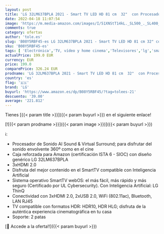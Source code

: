 ```yaml
---
layout: post
title: 'LG 32LM637BPLA 2021 - Smart TV LED HD 81 cm  32"  con Procesador Quad Core  HDR10 Pro  HLG  Sonido Virtual Surround  HDMI 2.0  USB 2.0  Bluetooth 5.0  WiFi'
date: 2022-04-18 11:07:54
image: 'https://m.media-amazon.com/images/I/51XNStT14kL._SL500_._SL400_.jpg'
comments: true
category: ofertas
author: 'tole.es'
slug: 'B08Y5RBF45-es LG 32LM637BPLA 2021 - Smart TV LED HD 81 cm 32" con...'
sku: 'B08Y5RBF45-es'
tags: [ 'Electrónica','TV, vídeo y home cinema','Televisores','lg','smart','tv','🇪🇸', ]
actualPrice: 199.0 EUR
currency: EUR
price: 199.0
comparePrice: 326.24 EUR
prodname: 'LG 32LM637BPLA 2021 - Smart TV LED HD 81 cm  32"  con Procesador Quad Core  HDR10 Pro  HLG  Sonido Virtual Surround  HDMI 2.0  USB 2.0  Bluetooth 5.0  WiFi'
country: 'es'
flag: '🇪🇸'
brand: 'LG'
buyurl: 'https://www.amazon.es/dp/B08Y5RBF45/?tag=tolees-21'
descuento: '39.00'
average: '221.812'
---
```


Tienes [{{< param title >}}]({{< param buyurl >}}) en el siguiente enlace!

[![{{< param prodname >}}]({{< param image >}})]({{< param buyurl >}})

ℹ️:

- Procesador de Sonido AI Sound & Virtual Surround; para disfrutar del sonido envolvente 360º como en el cine
- Caja reforzada para Amazon (certificación ISTA 6 - SIOC) con diseño genérico LG 32LM637BPLA
- 3xHDMI 2.0
- Disfruta del mejor contenido en el SmartTV compatible con Inteligencia Artificial
- Sistema operativo SmartTV webOS: el más fácil, más rápido y más seguro (Certificado por UL Cybersecurity). Con Inteligencia Artificial: LG ThinQ
- Conectividad con 3xHDMI 2.0, 2xUSB 2.0, WiFi (802.11ac), Bluetooth, LAN RJ45
- TV compatible con formatos HDR: HDR10, HDR HLG; disfruta de la auténtica experiencia cinematográfica en tu casa
- Soporte: 2 patas

[🛒 Accede a la oferta!!]({{< param buyurl >}})
